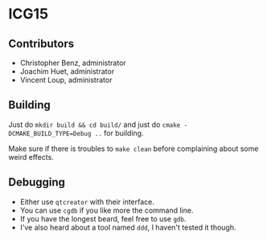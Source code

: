 # ICG15

## Contributors
* Christopher Benz, administrator
* Joachim Huet, administrator
* Vincent Loup, administrator

## Building
Just do `mkdir build && cd build/` and just do `cmake -DCMAKE_BUILD_TYPE=Debug ..` for building.

Make sure if there is troubles to `make clean` before complaining about some weird effects.

## Debugging
* Either use `qtcreator` with their interface.
* You can use `cgdb` if you like more the command line.
* If you have the longest beard, feel free to use `gdb`.
* I've also heard about a tool named `ddd`, I haven't tested it though.
